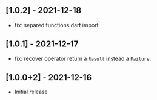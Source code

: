 ## [1.0.2] - 2021-12-18

* fix: separed functions.dart import

## [1.0.1] - 2021-12-17

* fix: recover operator return a `Result` instead a `Failure`.

## [1.0.0+2] - 2021-12-16

* Initial release

